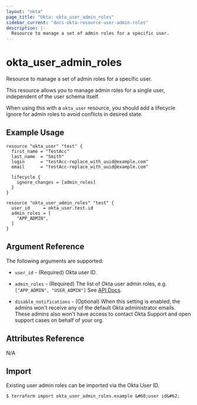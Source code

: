 ```yaml
---
layout: "okta"
page_title: "Okta: okta_user_admin_roles"
sidebar_current: "docs-okta-resource-user-admin-roles"
description: |-
  Resource to manage a set of admin roles for a specific user.
---
```


# okta_user_admin_roles

Resource to manage a set of admin roles for a specific user.

This resource allows you to manage admin roles for a single user, independent of the user schema itself.

When using this with a `okta_user` resource, you should add a lifecycle ignore for admin roles to avoid conflicts
in desired state.

## Example Usage

```hcl
resource "okta_user" "test" {
  first_name = "TestAcc"
  last_name  = "Smith"
  login      = "testAcc-replace_with_uuid@example.com"
  email      = "testAcc-replace_with_uuid@example.com"

  lifecycle {
    ignore_changes = [admin_roles]
  }
}

resource "okta_user_admin_roles" "test" {
  user_id     = okta_user.test.id
  admin_roles = [
    "APP_ADMIN",
  ]
}
```

## Argument Reference

The following arguments are supported:

- `user_id` - (Required) Okta user ID.

- `admin_roles` - (Required) The list of Okta user admin roles, e.g. `["APP_ADMIN", "USER_ADMIN"]` See [API Docs](https://developer.okta.com/docs/reference/api/roles/#role-types).

- `disable_notifications` - (Optional) When this setting is enabled, the admins won't receive any of the default Okta
administrator emails. These admins also won't have access to contact Okta Support and open support cases on behalf of your org.

## Attributes Reference

N/A

## Import

Existing user admin roles can be imported via the Okta User ID.

```
$ terraform import okta_user_admin_roles.example &#60;user id&#62;
```
